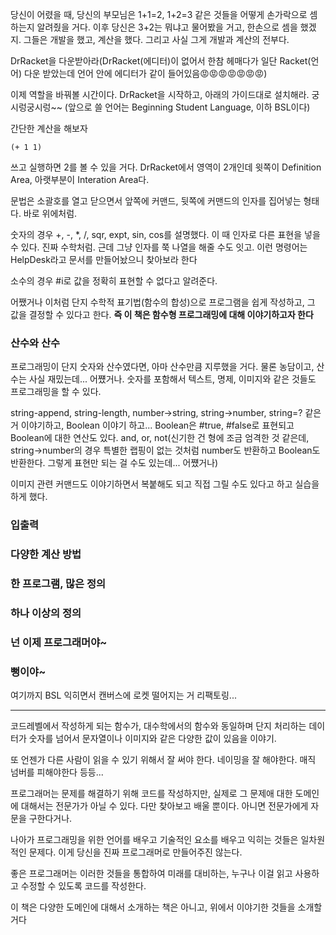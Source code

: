  당신이 어렸을 때, 당신의 부모님은 1+1=2, 1+2=3 같은 것들을 어떻게 손가락으로 셈하는지 알려줬을 거다. 이후 당신은 3+2는 뭐냐고 물어봤을 거고, 한손으로 셈을 했겠지. 그들은 개발을 했고, 계산을 했다. 그리고 사실 그게 개발과 계산의 전부다.

 DrRacket을 다운받아라(DrRacket(에디터)이 없어서 한참 헤매다가 일단 Racket(언어) 다운 받았는데 언어 안에 에디터가 같이 들어있음😡😡😡😡😡😡😡)
 
 이제 역할을 바꿔볼 시간이다. DrRacket을 시작하고, 아래의 가이드대로 설치해라. 궁시렁궁시렁~~ (앞으로 쓸 언어는 Beginning Student Language, 이하 BSL이다)
 
 간단한 계산을 해보자
 
  ```Racket
  (+ 1 1)
  ```
  
  쓰고 실행하면 2를 볼 수 있을 거다. DrRacket에서 영역이 2개인데 윗쪽이 Definition Area, 아랫부분이 Interation Area다.
  
  문법은 소괄호를 열고 닫으면서 앞쪽에 커맨드, 뒷쪽에 커맨드의 인자를 집어넣는 형태다. 바로 위에처럼.
  
  숫자의 경우 +, -, *, /, sqr, expt, sin, cos를 설명했다. 이 때 인자로 다른 표현을 넣을 수 있다. 진짜 수학처럼. 근데 그냥 인자를 쭉 나열을 해줄 수도 잇고. 이런 명령어는 HelpDesk라고 문서를 만들어놨으니 찾아보라 한다
  
  소수의 경우 #i로 값을 정확히 표현할 수 없다고 알려준다.
  
  어쨌거나 이처럼 단지 수학적 표기법(함수의 합성)으로 프로그램을 쉽게 작성하고, 그 값을 결정할 수 있다고 한다. __즉 이 책은 함수형 프로그래밍에 대해 이야기하고자 한다__
  
  
### 산수와 산수

 프로그래밍이 단지 숫자와 산수였다면, 아마 산수만큼 지루했을 거다. 물론 농담이고, 산수는 사실 재밌는데... 어쩄거나. 숫자를 포함해서 텍스트, 명제, 이미지와 같은 것들도 프로그래밍을 할 수 있다.
 
 string-append, string-length, number->string, string->number, string=? 같은 거 이야기하고, Boolean 이야기 하고... Boolean은 #true, #false로 표현되고 Boolean에 대한 연산도 있다. and, or, not(신기한 건 형에 조금 엄격한 것 같은데, string->number의 경우 특별한 랩핑이 없는 것처럼 number도 반환하고 Boolean도 반환한다. 그렇게 표현만 되는 걸 수도 있는데... 어쩄거나)
 
 이미지 관련 커맨드도 이야기하면서 복붙해도 되고 직접 그릴 수도 있다고 하고 실습을 하게 했다.
 

### 입출력

### 다양한 계산 방법

### 한 프로그램, 많은 정의

### 하나 이상의 정의

### 넌 이제 프로그래머야~

### 뻥이야~


여기까지 BSL 익히면서 캔버스에 로켓 떨어지는 거 리팩토링...

---

코드레벨에서 작성하게 되는 함수가, 대수학에서의 함수와 동일하며 단지 처리하는 데이터가 숫자를 넘어서 문자열이나 이미지와 같은 다양한 값이 있음을 이야기.

또 언젠가 다른 사람이 읽을 수 있기 위해서 잘 써야 한다. 네이밍을 잘 해야한다. 매직 넘버를 피해야한다 등등...

프로그래머는 문제를 해결하기 위해 코드를 작성하지만, 실제로 그 문제애 대한 도메인에 대해서는 전문가가 아닐 수 있다. 다만 찾아보고 배울 뿐이다. 아니면 전문가에게 자문을 구한다거나.

나아가 프로그래밍을 위한 언어를 배우고 기술적인 요소를 배우고 익히는 것들은 일차원적인 문제다. 이게 당신을 진짜 프로그래머로 만들어주진 않는다.

좋은 프로그래머는 이러한 것들을 통합하여 미래를 대비하는, 누구나 이걸 읽고 사용하고 수정할 수 있도록 코드를 작성한다.

이 책은 다양한 도메인에 대해서 소개하는 책은 아니고, 위에서 이야기한 것들을 소개할 거다



